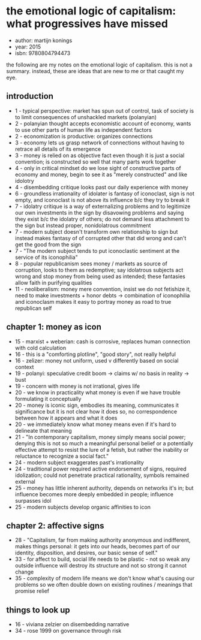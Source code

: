# the emotional logic of capitalism: what progressives have missed

- author: martijn konings
- year: 2015
- isbn: 9780804794473

the following are my notes on the emotional logic of capitalism. this is not a
summary. instead, these are ideas that are new to me or that caught my eye.

## introduction
- 1 - typical perspective: market has spun out of control, task of society is to
    limit consequences of unshackled markets (polanyian)
- 2 - polanyian thought accepts economistic account of economy, wants to use
    other parts of human life as independent factors
- 2 - economization is productive: organizes connections
- 3 - economy lets us grasp network of connections without having to retrace all
    details of its emergence
- 3 - money is relied on as objective fact even though it is just a social
    convention; is constructed so well that many parts work together
- 4 - only in critical mindset do we lose sight of constructive parts of economy
    and money, begin to see it as "merely constructed" and like idolotry
- 4 - disembedding critique looks past our daily experience with money
- 6 - groundless irrationality of idolater is fantasy of iconoclast, sign is not
    empty, and iconoclast is not above its influence b/c they try to break it
- 7 - idolatry critique is a way of externalizing problems and to legitimize our
    own investments in the sign by disavowing problems and saying they exist b/c
    the idolatry of others; do not demand less attachment to the sign but
    instead proper, nonidolatrous commitment
- 7 - modern subject doesn't transform own relationship to sign but instead
    makes fantasy of of corrupted other that did wrong and can't get the good
    from the sign
- 7 - "The modern subject tends to put iconoclastic sentiment at the service of
    its iconophilia"
- 8 - popular republicanism sees money / markets as source of corruption, looks
    to them as redemptive; say idolatrous subjects act wrong and stop money from
    being used as intended; these fantasies allow faith in purifying qualities
- 11 - neoliberalism: money mere convention, insist we do not fetishize it, need
    to make investments + honor debts -> combination of iconophilia and
    iconoclasm makes it easy to portray money as road to true republican self

## chapter 1: money as icon
- 15 - marxist + weberian: cash is corrosive, replaces human connection with
    cold calculation
- 16 - this is a "comforting plotline", "good story", not really helpful
- 16 - zelizer: money not uniform, used v differently based on social context
- 19 - polanyi: speculative credit boom -> claims w/ no basis in reality -> bust
- 19 - concern with money is not irrational, gives life
- 20 - we know in practicality what money is even if we have trouble formulating
    it conceptually
- 20 - money is iconic sign, embodies its meaning, communicates it significance
    but it is not clear how it does so, no correspondence between how it appears
    and what it does
- 20 - we immediately know what money means even if it's hard to delineate that
    meaning
- 21 - "In contemporary capitalism, money simply means social power; denying
    this is not so much a meaningful personal belief or a potentially effective
    attempt to resist the lure of a fetish, but rather the inability or
    reluctance to recognize a social fact."
- 24 - modern subject exaggerates past's irrationality
- 24 - traditional power required active endorsement of signs, required
    idolization; could not penetrate practical rationality, symbols remained
    external
- 25 - money has little inherent authority, depends on networks it's in; but
    influence becomes more deeply embedded in people; influence surpasses idol
- 25 - modern subjects develop organic affinities to icon

## chapter 2: affective signs
- 28 - "Capitalism, far from making authority anonymous and indifferent, makes
    things personal: it gets into our heads, becomes part of our identity,
    disposition, and desires, our basic sense of self."
- 33 - for affect to build, social life needs to be plastic - not so weak any
    outside influence will destroy its structure and not so strong it cannot
    change
- 35 - complexity of modern life means we don't know what's causing our problems
    so we often double down on existing routines / meanings that promise relief

## things to look up
- 16 - viviana zelzier on disembedding narrative
- 34 - rose 1999 on governance through risk
